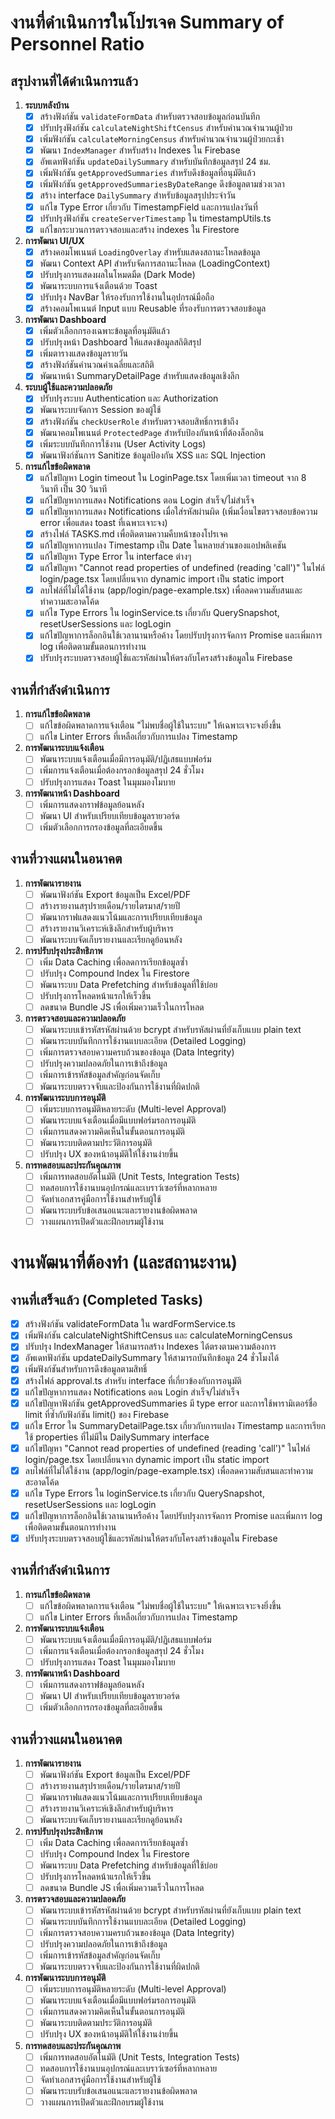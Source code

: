 # งานที่ดำเนินการในโปรเจค Summary of Personnel Ratio

## สรุปงานที่ได้ดำเนินการแล้ว

1. **ระบบหลังบ้าน**
   - [x] สร้างฟังก์ชัน `validateFormData` สำหรับตรวจสอบข้อมูลก่อนบันทึก
   - [x] ปรับปรุงฟังก์ชัน `calculateNightShiftCensus` สำหรับคำนวณจำนวนผู้ป่วย
   - [x] เพิ่มฟังก์ชัน `calculateMorningCensus` สำหรับคำนวณจำนวนผู้ป่วยกะเช้า
   - [x] พัฒนา `IndexManager` สำหรับสร้าง Indexes ใน Firebase
   - [x] อัพเดทฟังก์ชัน `updateDailySummary` สำหรับบันทึกข้อมูลสรุป 24 ชม.
   - [x] เพิ่มฟังก์ชัน `getApprovedSummaries` สำหรับดึงข้อมูลที่อนุมัติแล้ว
   - [x] เพิ่มฟังก์ชัน `getApprovedSummariesByDateRange` ดึงข้อมูลตามช่วงเวลา
   - [x] สร้าง interface `DailySummary` สำหรับข้อมูลสรุปประจำวัน
   - [x] แก้ไข Type Error เกี่ยวกับ TimestampField และการแปลงวันที่
   - [x] ปรับปรุงฟังก์ชัน `createServerTimestamp` ใน timestampUtils.ts
   - [x] แก้ไขกระบวนการตรวจสอบและสร้าง indexes ใน Firestore

2. **การพัฒนา UI/UX**
   - [x] สร้างคอมโพเนนต์ `LoadingOverlay` สำหรับแสดงสถานะโหลดข้อมูล
   - [x] พัฒนา Context API สำหรับจัดการสถานะโหลด (LoadingContext)
   - [x] ปรับปรุงการแสดงผลในโหมดมืด (Dark Mode)
   - [x] พัฒนาระบบการแจ้งเตือนด้วย Toast
   - [x] ปรับปรุง NavBar ให้รองรับการใช้งานในอุปกรณ์มือถือ
   - [x] สร้างคอมโพเนนต์ Input แบบ Reusable ที่รองรับการตรวจสอบข้อมูล

3. **การพัฒนา Dashboard**
   - [x] เพิ่มตัวเลือกกรองเฉพาะข้อมูลที่อนุมัติแล้ว
   - [x] ปรับปรุงหน้า Dashboard ให้แสดงข้อมูลสถิติสรุป
   - [x] เพิ่มตารางแสดงข้อมูลรายวัน
   - [x] สร้างฟังก์ชันคำนวณค่าเฉลี่ยและสถิติ
   - [x] พัฒนาหน้า SummaryDetailPage สำหรับแสดงข้อมูลเชิงลึก

4. **ระบบผู้ใช้และความปลอดภัย**
   - [x] ปรับปรุงระบบ Authentication และ Authorization
   - [x] พัฒนาระบบจัดการ Session ของผู้ใช้
   - [x] สร้างฟังก์ชัน `checkUserRole` สำหรับตรวจสอบสิทธิ์การเข้าถึง
   - [x] พัฒนาคอมโพเนนต์ `ProtectedPage` สำหรับป้องกันหน้าที่ต้องล็อกอิน
   - [x] เพิ่มระบบบันทึกการใช้งาน (User Activity Logs)
   - [x] พัฒนาฟังก์ชันการ Sanitize ข้อมูลป้องกัน XSS และ SQL Injection

5. **การแก้ไขข้อผิดพลาด**
   - [x] แก้ไขปัญหา Login timeout ใน LoginPage.tsx โดยเพิ่มเวลา timeout จาก 8 วินาที เป็น 30 วินาที
   - [x] แก้ไขปัญหาการแสดง Notifications ตอน Login สำเร็จ/ไม่สำเร็จ
   - [x] แก้ไขปัญหาการแสดง Notifications เมื่อใส่รหัสผ่านผิด (เพิ่มเงื่อนไขตรวจสอบข้อความ error เพื่อแสดง toast ที่เฉพาะเจาะจง)
   - [x] สร้างไฟล์ TASKS.md เพื่อติดตามความคืบหน้าของโปรเจค
   - [x] แก้ไขปัญหาการแปลง Timestamp เป็น Date ในหลายส่วนของแอปพลิเคชัน
   - [x] แก้ไขปัญหา Type Error ใน interface ต่างๆ
   - [x] แก้ไขปัญหา "Cannot read properties of undefined (reading 'call')" ในไฟล์ login/page.tsx โดยเปลี่ยนจาก dynamic import เป็น static import
   - [x] ลบไฟล์ที่ไม่ได้ใช้งาน (app/login/page-example.tsx) เพื่อลดความสับสนและทำความสะอาดโค้ด
   - [x] แก้ไข Type Errors ใน loginService.ts เกี่ยวกับ QuerySnapshot, resetUserSessions และ logLogin
   - [x] แก้ไขปัญหาการล็อกอินใช้เวลานานหรือค้าง โดยปรับปรุงการจัดการ Promise และเพิ่มการ log เพื่อติดตามขั้นตอนการทำงาน
   - [x] ปรับปรุงระบบตรวจสอบผู้ใช้และรหัสผ่านให้ตรงกับโครงสร้างข้อมูลใน Firebase

## งานที่กำลังดำเนินการ

1. **การแก้ไขข้อผิดพลาด**
   - [ ] แก้ไขข้อผิดพลาดการแจ้งเตือน "ไม่พบชื่อผู้ใช้ในระบบ" ให้เฉพาะเจาะจงยิ่งขึ้น
   - [ ] แก้ไข Linter Errors ที่เหลือเกี่ยวกับการแปลง Timestamp

2. **การพัฒนาระบบแจ้งเตือน**
   - [ ] พัฒนาระบบแจ้งเตือนเมื่อมีการอนุมัติ/ปฏิเสธแบบฟอร์ม
   - [ ] เพิ่มการแจ้งเตือนเมื่อต้องกรอกข้อมูลสรุป 24 ชั่วโมง
   - [ ] ปรับปรุงการแสดง Toast ในมุมมองโมบาย

3. **การพัฒนาหน้า Dashboard**
   - [ ] เพิ่มการแสดงกราฟข้อมูลย้อนหลัง
   - [ ] พัฒนา UI สำหรับเปรียบเทียบข้อมูลรายวอร์ด
   - [ ] เพิ่มตัวเลือกการกรองข้อมูลที่ละเอียดขึ้น

## งานที่วางแผนในอนาคต

1. **การพัฒนารายงาน**
   - [ ] พัฒนาฟังก์ชัน Export ข้อมูลเป็น Excel/PDF
   - [ ] สร้างรายงานสรุปรายเดือน/รายไตรมาส/รายปี
   - [ ] พัฒนากราฟแสดงแนวโน้มและการเปรียบเทียบข้อมูล
   - [ ] สร้างรายงานวิเคราะห์เชิงลึกสำหรับผู้บริหาร
   - [ ] พัฒนาระบบจัดเก็บรายงานและเรียกดูย้อนหลัง

2. **การปรับปรุงประสิทธิภาพ**
   - [ ] เพิ่ม Data Caching เพื่อลดการเรียกข้อมูลซ้ำ
   - [ ] ปรับปรุง Compound Index ใน Firestore
   - [ ] พัฒนาระบบ Data Prefetching สำหรับข้อมูลที่ใช้บ่อย
   - [ ] ปรับปรุงการโหลดหน้าแรกให้เร็วขึ้น
   - [ ] ลดขนาด Bundle JS เพื่อเพิ่มความเร็วในการโหลด

3. **การตรวจสอบและความปลอดภัย**
   - [ ] พัฒนาระบบเข้ารหัสรหัสผ่านด้วย bcrypt สำหรับรหัสผ่านที่ยังเก็บแบบ plain text
   - [ ] พัฒนาระบบบันทึกการใช้งานแบบละเอียด (Detailed Logging)
   - [ ] เพิ่มการตรวจสอบความครบถ้วนของข้อมูล (Data Integrity) 
   - [ ] ปรับปรุงความปลอดภัยในการเข้าถึงข้อมูล
   - [ ] เพิ่มการเข้ารหัสข้อมูลสำคัญก่อนจัดเก็บ
   - [ ] พัฒนาระบบตรวจจับและป้องกันการใช้งานที่ผิดปกติ

4. **การพัฒนาระบบการอนุมัติ**
   - [ ] เพิ่มระบบการอนุมัติหลายระดับ (Multi-level Approval)
   - [ ] พัฒนาระบบแจ้งเตือนเมื่อมีแบบฟอร์มรอการอนุมัติ
   - [ ] เพิ่มการแสดงความคิดเห็นในขั้นตอนการอนุมัติ
   - [ ] พัฒนาระบบติดตามประวัติการอนุมัติ
   - [ ] ปรับปรุง UX ของหน้าอนุมัติให้ใช้งานง่ายขึ้น

5. **การทดสอบและประกันคุณภาพ**
   - [ ] เพิ่มการทดสอบอัตโนมัติ (Unit Tests, Integration Tests)
   - [ ] ทดสอบการใช้งานบนอุปกรณ์และเบราว์เซอร์ที่หลากหลาย
   - [ ] จัดทำเอกสารคู่มือการใช้งานสำหรับผู้ใช้
   - [ ] พัฒนาระบบรับข้อเสนอแนะและรายงานข้อผิดพลาด
   - [ ] วางแผนการเปิดตัวและฝึกอบรมผู้ใช้งาน 

# งานพัฒนาที่ต้องทำ (และสถานะงาน)

## งานที่เสร็จแล้ว (Completed Tasks)
- [x] สร้างฟังก์ชัน validateFormData ใน wardFormService.ts
- [x] เพิ่มฟังก์ชัน calculateNightShiftCensus และ calculateMorningCensus
- [x] ปรับปรุง IndexManager ให้สามารถสร้าง Indexes ได้ตรงตามความต้องการ
- [x] อัพเดทฟังก์ชัน updateDailySummary ให้สามารถบันทึกข้อมูล 24 ชั่วโมงได้
- [x] เพิ่มฟังก์ชันสำหรับการดึงข้อมูลตามสิทธิ์
- [x] สร้างไฟล์ approval.ts สำหรับ interface ที่เกี่ยวข้องกับการอนุมัติ
- [x] แก้ไขปัญหาการแสดง Notifications ตอน Login สำเร็จ/ไม่สำเร็จ
- [x] แก้ไขปัญหาฟังก์ชัน getApprovedSummaries มี type error และการใช้พารามิเตอร์ชื่อ limit ที่ซ้ำกับฟังก์ชัน limit() ของ Firebase
- [x] แก้ไข Error ใน SummaryDetailPage.tsx เกี่ยวกับการแปลง Timestamp และการเรียกใช้ properties ที่ไม่มีใน DailySummary interface
- [x] แก้ไขปัญหา "Cannot read properties of undefined (reading 'call')" ในไฟล์ login/page.tsx โดยเปลี่ยนจาก dynamic import เป็น static import
- [x] ลบไฟล์ที่ไม่ได้ใช้งาน (app/login/page-example.tsx) เพื่อลดความสับสนและทำความสะอาดโค้ด
- [x] แก้ไข Type Errors ใน loginService.ts เกี่ยวกับ QuerySnapshot, resetUserSessions และ logLogin
- [x] แก้ไขปัญหาการล็อกอินใช้เวลานานหรือค้าง โดยปรับปรุงการจัดการ Promise และเพิ่มการ log เพื่อติดตามขั้นตอนการทำงาน
- [x] ปรับปรุงระบบตรวจสอบผู้ใช้และรหัสผ่านให้ตรงกับโครงสร้างข้อมูลใน Firebase

## งานที่กำลังดำเนินการ

1. **การแก้ไขข้อผิดพลาด**
   - [ ] แก้ไขข้อผิดพลาดการแจ้งเตือน "ไม่พบชื่อผู้ใช้ในระบบ" ให้เฉพาะเจาะจงยิ่งขึ้น
   - [ ] แก้ไข Linter Errors ที่เหลือเกี่ยวกับการแปลง Timestamp

2. **การพัฒนาระบบแจ้งเตือน**
   - [ ] พัฒนาระบบแจ้งเตือนเมื่อมีการอนุมัติ/ปฏิเสธแบบฟอร์ม
   - [ ] เพิ่มการแจ้งเตือนเมื่อต้องกรอกข้อมูลสรุป 24 ชั่วโมง
   - [ ] ปรับปรุงการแสดง Toast ในมุมมองโมบาย

3. **การพัฒนาหน้า Dashboard**
   - [ ] เพิ่มการแสดงกราฟข้อมูลย้อนหลัง
   - [ ] พัฒนา UI สำหรับเปรียบเทียบข้อมูลรายวอร์ด
   - [ ] เพิ่มตัวเลือกการกรองข้อมูลที่ละเอียดขึ้น

## งานที่วางแผนในอนาคต

1. **การพัฒนารายงาน**
   - [ ] พัฒนาฟังก์ชัน Export ข้อมูลเป็น Excel/PDF
   - [ ] สร้างรายงานสรุปรายเดือน/รายไตรมาส/รายปี
   - [ ] พัฒนากราฟแสดงแนวโน้มและการเปรียบเทียบข้อมูล
   - [ ] สร้างรายงานวิเคราะห์เชิงลึกสำหรับผู้บริหาร
   - [ ] พัฒนาระบบจัดเก็บรายงานและเรียกดูย้อนหลัง

2. **การปรับปรุงประสิทธิภาพ**
   - [ ] เพิ่ม Data Caching เพื่อลดการเรียกข้อมูลซ้ำ
   - [ ] ปรับปรุง Compound Index ใน Firestore
   - [ ] พัฒนาระบบ Data Prefetching สำหรับข้อมูลที่ใช้บ่อย
   - [ ] ปรับปรุงการโหลดหน้าแรกให้เร็วขึ้น
   - [ ] ลดขนาด Bundle JS เพื่อเพิ่มความเร็วในการโหลด

3. **การตรวจสอบและความปลอดภัย**
   - [ ] พัฒนาระบบเข้ารหัสรหัสผ่านด้วย bcrypt สำหรับรหัสผ่านที่ยังเก็บแบบ plain text
   - [ ] พัฒนาระบบบันทึกการใช้งานแบบละเอียด (Detailed Logging)
   - [ ] เพิ่มการตรวจสอบความครบถ้วนของข้อมูล (Data Integrity) 
   - [ ] ปรับปรุงความปลอดภัยในการเข้าถึงข้อมูล
   - [ ] เพิ่มการเข้ารหัสข้อมูลสำคัญก่อนจัดเก็บ
   - [ ] พัฒนาระบบตรวจจับและป้องกันการใช้งานที่ผิดปกติ

4. **การพัฒนาระบบการอนุมัติ**
   - [ ] เพิ่มระบบการอนุมัติหลายระดับ (Multi-level Approval)
   - [ ] พัฒนาระบบแจ้งเตือนเมื่อมีแบบฟอร์มรอการอนุมัติ
   - [ ] เพิ่มการแสดงความคิดเห็นในขั้นตอนการอนุมัติ
   - [ ] พัฒนาระบบติดตามประวัติการอนุมัติ
   - [ ] ปรับปรุง UX ของหน้าอนุมัติให้ใช้งานง่ายขึ้น

5. **การทดสอบและประกันคุณภาพ**
   - [ ] เพิ่มการทดสอบอัตโนมัติ (Unit Tests, Integration Tests)
   - [ ] ทดสอบการใช้งานบนอุปกรณ์และเบราว์เซอร์ที่หลากหลาย
   - [ ] จัดทำเอกสารคู่มือการใช้งานสำหรับผู้ใช้
   - [ ] พัฒนาระบบรับข้อเสนอแนะและรายงานข้อผิดพลาด
   - [ ] วางแผนการเปิดตัวและฝึกอบรมผู้ใช้งาน 
